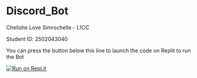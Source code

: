 # Discord_Bot

Chellshe Love Simrochelle - L1CC

Student ID: 2502043040

You can press the button below this line to launch the code on Replit to run the Bot 

 [![Run on Repl.it](https://repl.it/badge/github/chellshelove/Discord_Bot)](https://repl.it/github/chellshelove/Discord_Bot)
